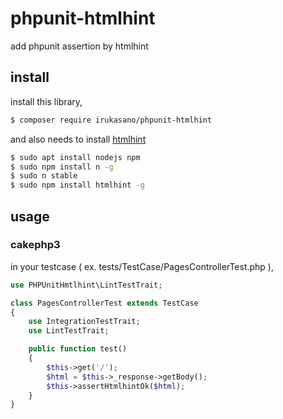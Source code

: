 # phpunit-htmlhint

add phpunit assertion by htmlhint

## install

install this library,

```bash
$ composer require irukasano/phpunit-htmlhint
```

and also needs to install [htmlhint](https://htmlhint.com/docs/user-guide/getting-started)

```bash
$ sudo apt install nodejs npm
$ sudo npm install n -g
$ sudo n stable
$ sudo npm install htmlhint -g
```

## usage

### cakephp3

in your testcase ( ex. tests/TestCase/PagesControllerTest.php ), 

```php
use PHPUnitHmtlhint\LintTestTrait;

class PagesControllerTest extends TestCase
{
    use IntegrationTestTrait;
    use LintTestTrait;

    public function test()
    {
        $this->get('/');
        $html = $this->_response->getBody();
        $this->assertHtmlhintOk($html);
    }
}

```
